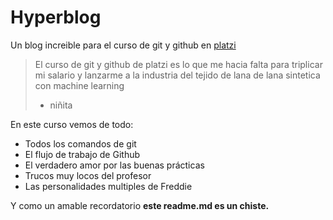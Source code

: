 # Hyperblog 
Un blog increible para el curso de git y github en [platzi](https://platzi.com/*platzi*) 
>El curso de git y github de platzi es lo que me hacia falta para triplicar mi salario y lanzarme a la industria del tejido de lana de lana sintetica con machine learning 
> - niñita

En este curso vemos de todo:
* Todos los comandos de git
* El flujo de trabajo de Github
* El verdadero amor por las buenas prácticas
* Trucos muy locos del profesor 
* Las personalidades multiples de Freddie





Y como un amable recordatorio **este readme.md es un chiste.**